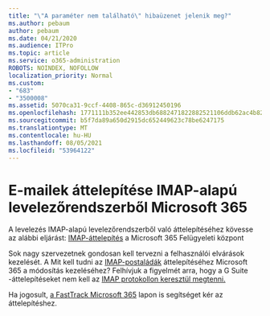 ```yaml
---
title: "\"A paraméter nem található\" hibaüzenet jelenik meg?"
ms.author: pebaum
author: pebaum
ms.date: 04/21/2020
ms.audience: ITPro
ms.topic: article
ms.service: o365-administration
ROBOTS: NOINDEX, NOFOLLOW
localization_priority: Normal
ms.custom:
- "683"
- "3500008"
ms.assetid: 5070ca31-9ccf-4408-865c-d36912450196
ms.openlocfilehash: 1771111b352ee442853db6882471822882521106ddb62ac4b82a2791a989e732
ms.sourcegitcommit: b5f7da89a650d2915dc652449623c78be6247175
ms.translationtype: MT
ms.contentlocale: hu-HU
ms.lasthandoff: 08/05/2021
ms.locfileid: "53964122"
---
```

# <a name="migrating-email-from-imap-email-system-to-microsoft-365"></a>E-mailek áttelepítése IMAP-alapú levelezőrendszerből Microsoft 365

A levelezés IMAP-alapú levelezőrendszerből való áttelepítéséhez kövesse az alábbi eljárást: [IMAP-áttelepítés](https://docs.microsoft.com/Exchange/mailbox-migration/migrating-imap-mailboxes/imap-migration-in-the-admin-center) a Microsoft 365 Felügyeleti központ
  
Sok nagy szervezetnek gondosan kell tervezni a felhasználói elvárások kezelését. A Mit kell tudni az [IMAP-postaládák](https://docs.microsoft.com/Exchange/mailbox-migration/migrating-imap-mailboxes/migrating-imap-mailboxes) áttelepítéséhez Microsoft 365 a módosítás kezeléséhez? Felhívjuk a figyelmét arra, hogy a G Suite -áttelepítéseket nem kell az [IMAP protokollon keresztül megtenni.](https://docs.microsoft.com/Exchange/mailbox-migration/perform-g-suite-migration)

Ha jogosult, [a FastTrack Microsoft 365](https://www.microsoft.com/fasttrack/microsoft-365/office-365) lapon is segítséget kér az áttelepítéshez.
  
